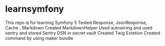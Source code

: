 # learnsymfony
This repo is for learning Symfony 5
Tested Response, JsonResponse, Cache , Markdown
Created MarkdownHelper
Used autowiring and used sentry and stored Sentry DSN in secret vault
Created Twig Extetion 
Created command by using maker bundle
